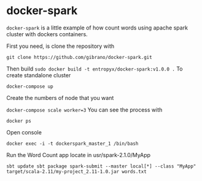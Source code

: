 # docker-spark

`docker-spark` is a little example of how count words using apache spark cluster with dockers containers.   

First you need, is clone the repository with 

`
git clone https://github.com/gibrano/docker-spark.git 
`

Then build 
`
sudo docker build -t entropyx/docker-spark:v1.0.0 .
`
To create standalone cluster 

`
docker-compose up
`

Create the numbers of node that you want

`
docker-compose scale worker=3
`
You can see the process with 

`
docker ps
`

Open console 

`
docker exec -i -t dockerspark_master_1 /bin/bash
`

Run the Word Count app locate in usr/spark-2.1.0/MyApp

`
sbt update
sbt package
spark-submit --master local[*] --class "MyApp" target/scala-2.11/my-project_2.11-1.0.jar words.txt
`

